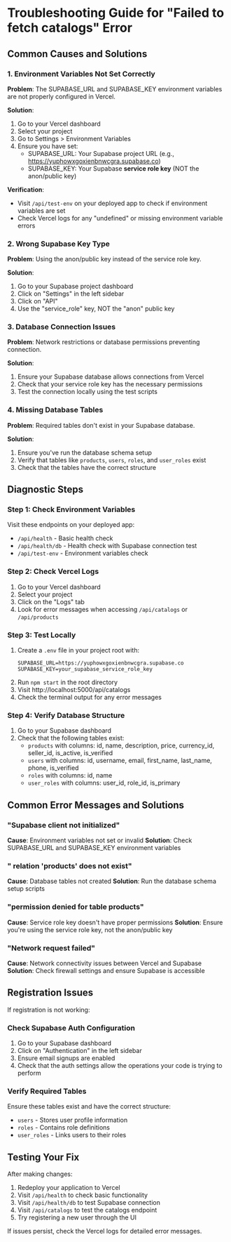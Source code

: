# Troubleshooting Guide for "Failed to fetch catalogs" Error

## Common Causes and Solutions

### 1. Environment Variables Not Set Correctly

**Problem**: The SUPABASE_URL and SUPABASE_KEY environment variables are not properly configured in Vercel.

**Solution**:
1. Go to your Vercel dashboard
2. Select your project
3. Go to Settings > Environment Variables
4. Ensure you have set:
   - SUPABASE_URL: Your Supabase project URL (e.g., https://yuphowxgoxienbnwcgra.supabase.co)
   - SUPABASE_KEY: Your Supabase **service role key** (NOT the anon/public key)

**Verification**:
- Visit `/api/test-env` on your deployed app to check if environment variables are set
- Check Vercel logs for any "undefined" or missing environment variable errors

### 2. Wrong Supabase Key Type

**Problem**: Using the anon/public key instead of the service role key.

**Solution**:
1. Go to your Supabase project dashboard
2. Click on "Settings" in the left sidebar
3. Click on "API"
4. Use the "service_role" key, NOT the "anon" public key

### 3. Database Connection Issues

**Problem**: Network restrictions or database permissions preventing connection.

**Solution**:
1. Ensure your Supabase database allows connections from Vercel
2. Check that your service role key has the necessary permissions
3. Test the connection locally using the test scripts

### 4. Missing Database Tables

**Problem**: Required tables don't exist in your Supabase database.

**Solution**:
1. Ensure you've run the database schema setup
2. Verify that tables like `products`, `users`, `roles`, and `user_roles` exist
3. Check that the tables have the correct structure

## Diagnostic Steps

### Step 1: Check Environment Variables
Visit these endpoints on your deployed app:
- `/api/health` - Basic health check
- `/api/health/db` - Health check with Supabase connection test
- `/api/test-env` - Environment variables check

### Step 2: Check Vercel Logs
1. Go to your Vercel dashboard
2. Select your project
3. Click on the "Logs" tab
4. Look for error messages when accessing `/api/catalogs` or `/api/products`

### Step 3: Test Locally
1. Create a `.env` file in your project root with:
   ```
   SUPABASE_URL=https://yuphowxgoxienbnwcgra.supabase.co
   SUPABASE_KEY=your_supabase_service_role_key
   ```
2. Run `npm start` in the root directory
3. Visit http://localhost:5000/api/catalogs
4. Check the terminal output for any error messages

### Step 4: Verify Database Structure
1. Go to your Supabase dashboard
2. Check that the following tables exist:
   - `products` with columns: id, name, description, price, currency_id, seller_id, is_active, is_verified
   - `users` with columns: id, username, email, first_name, last_name, phone, is_verified
   - `roles` with columns: id, name
   - `user_roles` with columns: user_id, role_id, is_primary

## Common Error Messages and Solutions

### "Supabase client not initialized"
**Cause**: Environment variables not set or invalid
**Solution**: Check SUPABASE_URL and SUPABASE_KEY environment variables

### " relation 'products' does not exist"
**Cause**: Database tables not created
**Solution**: Run the database schema setup scripts

### "permission denied for table products"
**Cause**: Service role key doesn't have proper permissions
**Solution**: Ensure you're using the service role key, not the anon/public key

### "Network request failed"
**Cause**: Network connectivity issues between Vercel and Supabase
**Solution**: Check firewall settings and ensure Supabase is accessible

## Registration Issues

If registration is not working:

### Check Supabase Auth Configuration
1. Go to your Supabase dashboard
2. Click on "Authentication" in the left sidebar
3. Ensure email signups are enabled
4. Check that the auth settings allow the operations your code is trying to perform

### Verify Required Tables
Ensure these tables exist and have the correct structure:
- `users` - Stores user profile information
- `roles` - Contains role definitions
- `user_roles` - Links users to their roles

## Testing Your Fix

After making changes:

1. Redeploy your application to Vercel
2. Visit `/api/health` to check basic functionality
3. Visit `/api/health/db` to test Supabase connection
4. Visit `/api/catalogs` to test the catalogs endpoint
5. Try registering a new user through the UI

If issues persist, check the Vercel logs for detailed error messages.